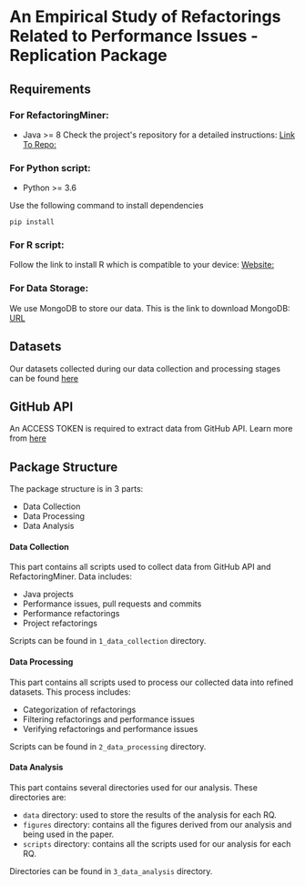 # An Empirical Study of Refactorings Related to Performance Issues - Replication Package

## Requirements

### For RefactoringMiner:

- Java >= 8
  Check the project's repository for a detailed instructions: [Link To Repo:](https://github.com/tsantalis/RefactoringMiner#how-to-build-refactoringminer)

### For Python script:

- Python >= 3.6

Use the following command to install dependencies

```
pip install
```

### For R script:

Follow the link to install R which is compatible to your device: [Website:](https://cran.r-project.org/)

### For Data Storage:

We use MongoDB to store our data. This is the link to download MongoDB: [URL](https://www.mongodb.com/try/download/community-kubernetes-operator)

## Datasets

Our datasets collected during our data collection and processing stages can be found [here]()

## GitHub API

An ACCESS TOKEN is required to extract data from GitHub API. Learn more from [here](https://docs.github.com/en/authentication/keeping-your-account-and-data-secure/managing-your-personal-access-tokens)

## Package Structure

The package structure is in 3 parts:

- Data Collection
- Data Processing
- Data Analysis

#### Data Collection

This part contains all scripts used to collect data from GitHub API and RefactoringMiner. Data includes:

- Java projects
- Performance issues, pull requests and commits
- Performance refactorings
- Project refactorings

Scripts can be found in `1_data_collection` directory.

#### Data Processing

This part contains all scripts used to process our collected data into refined datasets. This process includes:

- Categorization of refactorings
- Filtering refactorings and performance issues
- Verifying refactorings and performance issues

Scripts can be found in `2_data_processing` directory.

#### Data Analysis

This part contains several directories used for our analysis. These directories are:

- `data` directory: used to store the results of the analysis for each RQ.
- `figures` directory: contains all the figures derived from our analysis and being used in the paper.
- `scripts` directory: contains all the scripts used for our analysis for each RQ.

Directories can be found in `3_data_analysis` directory.
